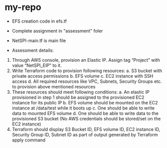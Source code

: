 # my-repo

* EFS creation code in efs.tf

* Complete assignment in "assessment" foler

* NetSPI-main.tf is main file

* Assessment details:
1. Through AWS console, provision an Elastic IP. Assign tag “Project” with value “NetSPI_EIP” to it.
2. Write Terraform code to provision following resources:
      a. S3 bucket with private access permissions
      b. EFS volume
      c. EC2 instance with SSH access
      d. All required resources like VPC, Subnets, Security Groups etc. to provision above mentioned resources
3. These resources should meet following conditions:
      a. An elastic IP provisioned in step 1 should be assigned to the provisioned EC2 instance for its public IP
      b. EFS volume should be mounted on the EC2 instance at /data/test while it boots up
      c. One should be able to write data to mounted EFS volume
      d. One should be able to write data to the provisioned S3 bucket (No AWS credentials should be stored/set on the EC2 instance)
4. Terraform should display S3 Bucket ID, EFS volume ID, EC2 instance ID, Security Group ID, Subnet ID as part of output generated by Terraform apply command
